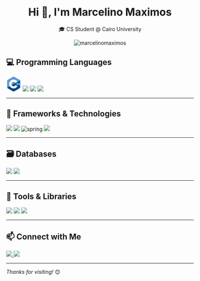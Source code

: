 <h1 align="center">Hi 👋, I'm Marcelino Maximos</h1>
<p align="center">
  🎓 CS Student @ Cairo University
</p>

<p align="center">
  <img src="https://komarev.com/ghpvc/?username=Marcelino-10&label=Profile%20views&color=0e75b6&style=flat" alt="marcelinomaximos" />
</p>

## 💻 Programming Languages

<p>
<img src="https://raw.githubusercontent.com/devicons/devicon/master/icons/cplusplus/cplusplus-original.svg" alt="cplusplus" width="40" height="40" style="max-width: 100%;">
  <img src="https://skillicons.dev/icons?i=java" height="30"/>
  <img src="https://skillicons.dev/icons?i=js" height="30"/>
  <img src="https://skillicons.dev/icons?i=python" height="30"/>
</p>

---

## 🚀 Frameworks & Technologies

<p>
  <img src="https://skillicons.dev/icons?i=react" height="30"/>
  <img src="https://skillicons.dev/icons?i=nodejs" height="30"/>
<img src="https://camo.githubusercontent.com/53f0f04650bfc2aef2ec4fd578d1fca0ef7ecafe5a802eea6b8ee597cad9f936/68747470733a2f2f7777772e766563746f726c6f676f2e7a6f6e652f6c6f676f732f737072696e67696f2f737072696e67696f2d69636f6e2e737667" alt="spring" width="40" height="40" data-canonical-src="https://www.vectorlogo.zone/logos/springio/springio-icon.svg" style="max-width: 100%;">  <img src="https://skillicons.dev/icons?i=django" height="30"/>
</p>

---

## 🗃️ Databases

<p>
  <img src="https://skillicons.dev/icons?i=mongodb" height="30"/>
  <img src="https://skillicons.dev/icons?i=postgres" height="30"/>
</p>

---

## 🧰 Tools & Libraries

<p>
  <img src="https://skillicons.dev/icons?i=git" height="30"/>
  <img src="https://skillicons.dev/icons?i=redux" height="30"/>
  <img src="https://skillicons.dev/icons?i=jwt" height="30"/>
</p>

---

## 📫 Connect with Me

<p>
  <a href="https://www.linkedin.com/in/marcelino-maximos/" target="_blank">
    <img src="https://skillicons.dev/icons?i=linkedin" height="30"/>
  </a>
  <a href="mailto:marcelinoebied@gmail.com">
    <img src="https://skillicons.dev/icons?i=gmail" height="30"/>
  </a>
</p>

---

_Thanks for visiting!_ 😊
